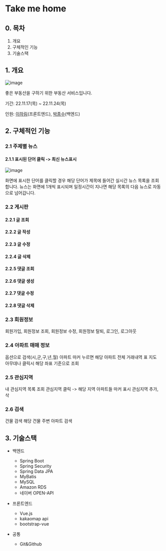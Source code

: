 # Take me home

## 0. 목차
1. 개요
2. 구체적인 기능
3. 기술스택

## 1. 개요
![image](https://user-images.githubusercontent.com/56950637/206682665-92fbdb48-c87e-499d-ae89-e499d3a88b22.png)

좋은 부동산을 구하기 위한 부동산 서비스입니다.

기간: 22.11.17(목) ~ 22.11.24(목)

인원: [이하림](https://github.com/Ha-limLee)(프론트엔드), [박종수](https://github.com/Bell-Water)(백엔드)


## 2. 구체적인 기능

### 2.1 주제별 뉴스
  #### 2.1.1 표시된 단어 클릭 -> 최신 뉴스표시
  ![image](https://user-images.githubusercontent.com/56950637/206700610-373ce635-925b-4d2f-b6d3-044fbc6173f1.png)

  화면에 표시한 단어를 클릭할 경우 해당 단어가 제목에 들어간 실시간 뉴스 목록을 조회합니다.
  뉴스는 화면에 1개씩 표시되며 일정시간이 지나면 해당 목록의 다음 뉴스로 자동으로 넘어갑니다.

### 2.2 게시판
  #### 2.2.1 글 조회
  
  #### 2.2.2 글 작성
  
  #### 2.2.3 글 수정
  
  #### 2.2.4 글 삭제
  
  #### 2.2.5 댓글 조회
  
  #### 2.2.6 댓글 생성
  
  #### 2.2.7 댓글 수정
  
  #### 2.2.8 댓글 삭제
  

### 2.3 회원정보
  회원가입, 회원정보 조회, 회원정보 수정, 회원정보 탈퇴, 로그인, 로그아웃

### 2.4 아파트 매매 정보
  옵션으로 검색(시,군,구,년,월)
  아파트 마커 누르면 해당 아파트 전체 거래내역 표
  지도 아무데나 클릭시 해당 좌표 기준으로 조회

### 2.5 관심지역
  내 관심지역 목록 조회
  관심지역 클릭 -> 해당 지역 아파트들 마커 표시
  관심지역 추가, 삭
  
### 2.6 검색
  건물 검색
  해당 건물 주변 아파트 검색
 


## 3. 기술스택

- 백엔드 
  - Spring Boot
  - Spring Security
  - Spring Data JPA
  - MyBatis
  - MySQL
  - Amazon RDS
  - 네이버 OPEN-API

- 프론트엔드
  - Vue.js
  - kakaomap api
  - bootstrap-vue
  
- 공통
  - Git&Github

